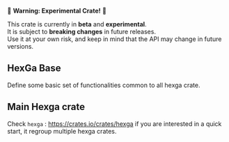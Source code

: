 🚧 **Warning: Experimental Crate!** 🚧

This crate is currently in **beta** and **experimental**.  
It is subject to **breaking changes** in future releases.  
Use it at your own risk, and keep in mind that the API may change in future versions.


## HexGa Base

Define some basic set of functionalities common to all hexga crate.

## Main Hexga crate

Check `hexga` : https://crates.io/crates/hexga if you are interested in a quick start, it regroup multiple hexga crates.
